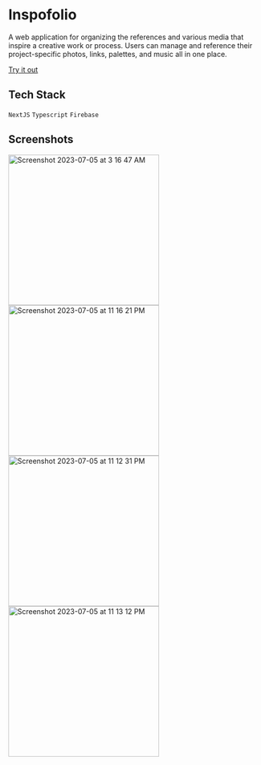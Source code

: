# Inspofolio

A web application for organizing the references and various media that inspire a creative work or process. Users can manage and reference their project-specific photos, links, palettes, and music all in one place.

[Try it out](https://inspofolio.vercel.app/)

## Tech Stack

`NextJS` `Typescript` `Firebase`

## Screenshots
<img width="300" alt="Screenshot 2023-07-05 at 3 16 47 AM" src="https://github.com/smallwhale1/inspofolio/assets/90478438/211e6a70-089c-4c4d-8d86-c6d4a9e507fc">
<img width="300" alt="Screenshot 2023-07-05 at 11 16 21 PM" src="https://github.com/smallwhale1/inspofolio/assets/90478438/7d4a2bbe-6418-4ce2-a0c4-f5a0b3df4f22">
<img width="300" alt="Screenshot 2023-07-05 at 11 12 31 PM" src="https://github.com/smallwhale1/inspofolio/assets/90478438/a1ce832d-49ab-4ae4-8fc9-b8202546a78c">
<img width="300" alt="Screenshot 2023-07-05 at 11 13 12 PM" src="https://github.com/smallwhale1/inspofolio/assets/90478438/aa3ccc05-6375-47f0-9d7a-af1430da5386">
